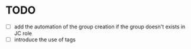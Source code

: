 # TODO
- [ ] add the automation of the group creation if the group doesn't exists in JC role
- [ ] introduce the use of tags
